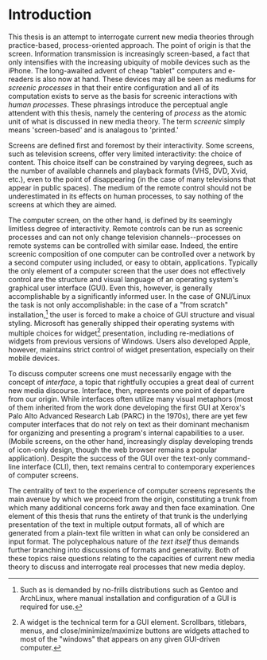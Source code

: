 # Introduction #

This thesis is an attempt to interrogate current new media theories through practice-based, process-oriented approach. The point of origin is that the screen. Information transmission is increasingly screen-based, a fact that only intensifies with the increasing ubiquity of mobile devices such as the iPhone. The long-awaited advent of cheap "tablet" computers and e-readers is also now at hand. These devices may all be seen as mediums for _screenic processes_ in that their entire configuration and all of its computation exists to serve as the basis for screenic interactions with _human processes_. These phrasings introduce the perceptual angle attendent with this thesis, namely the centering of _process_ as the atomic unit of what is discussed in new media theory. The term _screenic_ simply means 'screen-based' and is analagous to 'printed.'

Screens are defined first and foremost by their interactivity. Some screens, such as television screens, offer very limited interactivity: the choice of content. This choice itself can be constrained by varying degrees, such as the number of available channels and playback formats (VHS, DVD, Xvid, etc.), even to the point of disappearing (in the case of many televisions that appear in public spaces). The medium of the remote control should not be underestimated in its effects on human processes, to say nothing of the screens at which they are aimed.

The computer screen, on the other hand, is defined by its seemingly limitless degree of interactivity. Remote controls can be run as screenic processes and can not only change television channels--processes on remote systems can be controlled with similar ease. Indeed, the entire screenic composition of one computer can be controlled over a network by a second computer using included, or easy to obtain, applications. Typically the only element of a computer screen that the user does not effectively control are the structure and visual language of an operating system's graphical user interface (GUI). Even this, however, is generally accomplishable by a significantly informed user. In the case of GNU/Linux the task is not only accomplishable: in the case of a "from scratch" installation,[^1] the user is forced to make a choice of GUI structure and visual styling. Microsoft has generally shipped their operating systems with multiple choices for widget[^2] presentation, including re-mediations of widgets from previous versions of Windows. Users also developed  Apple, however, maintains strict control of widget presentation, especially on their mobile devices.

[^1]: Such as is demanded by no-frills distributions such as Gentoo and ArchLinux, where manual installation and configuration of a GUI is required for use.
[^2]: A widget is the technical term for a GUI element. Scrollbars, titlebars, menus, and close/minimize/maximize buttons are widgets attached to most of the "windows" that appears on any given GUI-driven computer.

To discuss computer screens one must necessarily engage with the concept of _interface_, a topic that rightfully occupies a great deal of current new media discourse. Interface, then, represents one point of departure from our origin. While interfaces often utilize many visual metaphors (most of them inherited from the work done developing the first GUI at Xerox's Palo Alto Advanced Research Lab (PARC) in the 1970s), there are yet few computer interfaces that do not rely on text as their dominant mechanism for organizing and presenting a program's internal capabilities to a user. (Mobile screens, on the other hand, increasingly display developing trends of icon-only design, though the web browser remains a popular application). Despite the success of the GUI over the text-only command-line interface (CLI), then, text remains central to contemporary experiences of computer screens.

The centrality of text to the experience of computer screens represents the main avenue by which we proceed from the origin, constituting a trunk from which many additional concerns fork away and then face examination. One element of this thesis that runs the entirety of that trunk is the underlying presentation of the text in multiple output formats, all of which are generated from a plain-text file written in what can only be considered an input format. The polycephalous nature of _the text itself_ thus demands further branching into discussions of formats and generativity. Both of these topics raise questions relating to the capacities of current new media theory to discuss and interrogate real processes that new media deploy.

